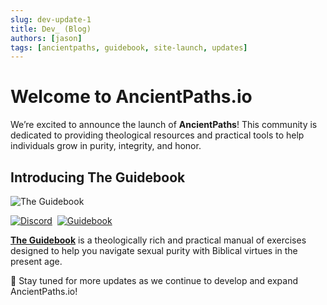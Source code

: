 ```yaml
---
slug: dev-update-1
title: Dev_ (Blog)
authors: [jason]
tags: [ancientpaths, guidebook, site-launch, updates]
---
```


# Welcome to AncientPaths.io  

We’re excited to announce the launch of **AncientPaths**! This community is dedicated to providing theological resources and practical tools to help individuals grow in purity, integrity, and honor.

## Introducing The Guidebook  

![The Guidebook](/img/warrior.png)  

[![Discord](https://img.shields.io/badge/🔘-Join%20Discord-Blue)](https://discord.gg/xk6qxyZSkx)&nbsp;&nbsp;[![Guidebook](https://img.shields.io/badge/📖-Download-blue)](https://www.ancientpaths.io/docs/guidebook)

[**The Guidebook**](https://www.ancientpaths.io/docs/guidebook) is a theologically rich and practical manual of exercises designed to help you navigate sexual purity with Biblical virtues in the present age. 

🧭 Stay tuned for more updates as we continue to develop and expand AncientPaths.io!  
